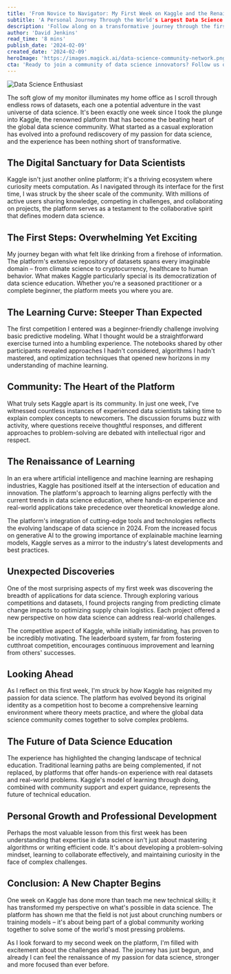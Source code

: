 ```yaml
---
title: 'From Novice to Navigator: My First Week on Kaggle and the Renaissance of Data Science Passion'
subtitle: 'A Personal Journey Through the World's Largest Data Science Community'
description: 'Follow along on a transformative journey through the first week on Kaggle, where a data scientist rediscovers their passion through community learning, competitive challenges, and unexpected discoveries in the world''s largest data science platform.'
author: 'David Jenkins'
read_time: '8 mins'
publish_date: '2024-02-09'
created_date: '2024-02-09'
heroImage: 'https://images.magick.ai/data-science-community-network.png'
cta: 'Ready to join a community of data science innovators? Follow us on LinkedIn for more inspiring stories and insights from the frontlines of data science transformation.'
---
```


![Data Science Enthusiast](https://i.magick.ai/PIXE/1739132167568_magick_img.webp)

The soft glow of my monitor illuminates my home office as I scroll through endless rows of datasets, each one a potential adventure in the vast universe of data science. It's been exactly one week since I took the plunge into Kaggle, the renowned platform that has become the beating heart of the global data science community. What started as a casual exploration has evolved into a profound rediscovery of my passion for data science, and the experience has been nothing short of transformative.

## The Digital Sanctuary for Data Scientists

Kaggle isn't just another online platform; it's a thriving ecosystem where curiosity meets computation. As I navigated through its interface for the first time, I was struck by the sheer scale of the community. With millions of active users sharing knowledge, competing in challenges, and collaborating on projects, the platform serves as a testament to the collaborative spirit that defines modern data science.

## The First Steps: Overwhelming Yet Exciting

My journey began with what felt like drinking from a firehose of information. The platform's extensive repository of datasets spans every imaginable domain – from climate science to cryptocurrency, healthcare to human behavior. What makes Kaggle particularly special is its democratization of data science education. Whether you're a seasoned practitioner or a complete beginner, the platform meets you where you are.

## The Learning Curve: Steeper Than Expected

The first competition I entered was a beginner-friendly challenge involving basic predictive modeling. What I thought would be a straightforward exercise turned into a humbling experience. The notebooks shared by other participants revealed approaches I hadn't considered, algorithms I hadn't mastered, and optimization techniques that opened new horizons in my understanding of machine learning.

## Community: The Heart of the Platform

What truly sets Kaggle apart is its community. In just one week, I've witnessed countless instances of experienced data scientists taking time to explain complex concepts to newcomers. The discussion forums buzz with activity, where questions receive thoughtful responses, and different approaches to problem-solving are debated with intellectual rigor and respect.

## The Renaissance of Learning

In an era where artificial intelligence and machine learning are reshaping industries, Kaggle has positioned itself at the intersection of education and innovation. The platform's approach to learning aligns perfectly with the current trends in data science education, where hands-on experience and real-world applications take precedence over theoretical knowledge alone.

The platform's integration of cutting-edge tools and technologies reflects the evolving landscape of data science in 2024. From the increased focus on generative AI to the growing importance of explainable machine learning models, Kaggle serves as a mirror to the industry's latest developments and best practices.

## Unexpected Discoveries

One of the most surprising aspects of my first week was discovering the breadth of applications for data science. Through exploring various competitions and datasets, I found projects ranging from predicting climate change impacts to optimizing supply chain logistics. Each project offered a new perspective on how data science can address real-world challenges.

The competitive aspect of Kaggle, while initially intimidating, has proven to be incredibly motivating. The leaderboard system, far from fostering cutthroat competition, encourages continuous improvement and learning from others' successes.

## Looking Ahead

As I reflect on this first week, I'm struck by how Kaggle has reignited my passion for data science. The platform has evolved beyond its original identity as a competition host to become a comprehensive learning environment where theory meets practice, and where the global data science community comes together to solve complex problems.

## The Future of Data Science Education

The experience has highlighted the changing landscape of technical education. Traditional learning paths are being complemented, if not replaced, by platforms that offer hands-on experience with real datasets and real-world problems. Kaggle's model of learning through doing, combined with community support and expert guidance, represents the future of technical education.

## Personal Growth and Professional Development

Perhaps the most valuable lesson from this first week has been understanding that expertise in data science isn't just about mastering algorithms or writing efficient code. It's about developing a problem-solving mindset, learning to collaborate effectively, and maintaining curiosity in the face of complex challenges.

## Conclusion: A New Chapter Begins

One week on Kaggle has done more than teach me new technical skills; it has transformed my perspective on what's possible in data science. The platform has shown me that the field is not just about crunching numbers or training models – it's about being part of a global community working together to solve some of the world's most pressing problems.

As I look forward to my second week on the platform, I'm filled with excitement about the challenges ahead. The journey has just begun, and already I can feel the renaissance of my passion for data science, stronger and more focused than ever before.